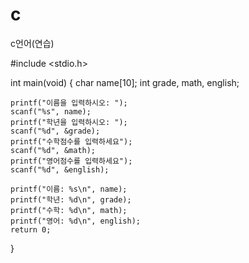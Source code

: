 # c
c언어(연습)

#include <stdio.h>

int main(void)
{
	char name[10];
	int grade, math, english;
	
	printf("이름을 입력하시오: ");
	scanf("%s", name);
	printf("학년을 입력하시오: ");
	scanf("%d", &grade);
	printf("수학점수를 입력하세요");
	scanf("%d", &math);
	printf("영어점수를 입력하세요");
	scanf("%d", &english);
	
	printf("이름: %s\n", name); 
	printf("학년: %d\n", grade);
	printf("수학: %d\n", math);
	printf("영어: %d\n", english);
	return 0;
 } 
